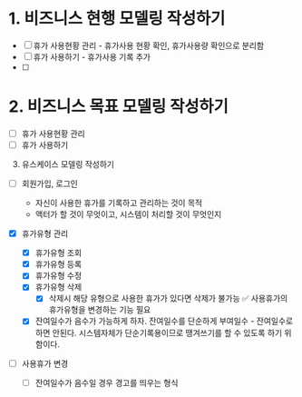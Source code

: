 # 1. 비즈니스 현행 모델링 작성하기
- [ ] 휴가 사용현황 관리
      - 휴가사용 현황 확인, 휴가사용량 확인으로 분리함
- [ ] 휴가 사용하기
      - 휴가사용 기록 추가
- [ ] 

# 2. 비즈니스 목표 모델링 작성하기
- [ ] 휴가 사용현황 관리
- [ ] 휴가 사용하기

3. 유스케이스 모델링 작성하기
- [ ] 회원가입, 로그인
	- 자신이 사용한 휴가를 기록하고 관리하는 것이 목적
	- 액터가 할 것이 무엇이고, 시스템이 처리할 것이 무엇인지

- [x] 휴가유형 관리
	- [x] 휴가유형 조회
	- [x] 휴가유형 등록
	- [x] 휴가유형 수정
	- [x] 휴가유형 삭제
		- [x] 삭제시 해당 유형으로 사용한 휴가가 있다면 삭제가 불가능
		      ✅ 사용휴가의 휴가유형을 변경하는 기능 필요
	- [x] 잔여일수가 음수가 가능하게 하자.
	      잔여일수를 단순하게 부여일수 - 잔여일수로 하면 안된다.
	      시스템자체가 단순기록용이므로 땡겨쓰기를 할 수 있도록 하기 위함이다.

- [ ] 사용휴가 변경
	- [ ] 잔여일수가 음수일 경우 경고를 띄우는 형식
